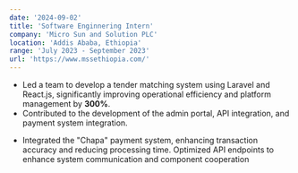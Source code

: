 ```yaml
---
date: '2024-09-02'
title: 'Software Enginnering Intern'
company: 'Micro Sun and Solution PLC'
location: 'Addis Ababa, Ethiopia'
range: 'July 2023 - September 2023'
url: 'https://www.mssethiopia.com/'
---
```


- Led a team to develop a tender matching system using Laravel and React.js, significantly improving operational efficiency and platform management by <strong>300%</strong>.
- Contributed to the development of the admin portal, API integration, and payment system integration.
- <p>Integrated the "Chapa" payment system, enhancing transaction accuracy and reducing processing time. Optimized API endpoints to enhance system communication and component cooperation</p>
